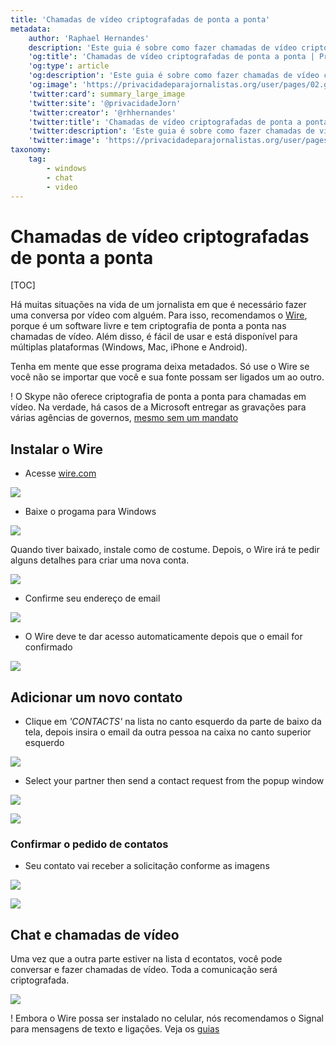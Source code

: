 ```yaml
---
title: 'Chamadas de vídeo criptografadas de ponta a ponta'
metadata:
    author: 'Raphael Hernandes'
    description: 'Este guia é sobre como fazer chamadas de vídeo criptografadas de ponta a ponta com o Wire'
    'og:title': 'Chamadas de vídeo criptografadas de ponta a ponta | Privacidade para Jornalistas'
    'og:type': article
    'og:description': 'Este guia é sobre como fazer chamadas de vídeo criptografadas de ponta a ponta com o Wire'
    'og:image': 'https://privacidadeparajornalistas.org/user/pages/02.guias/08.chamadas-video-criptografadas-ponta-a-ponta/wire-partner-2.png'
    'twitter:card': summary_large_image
    'twitter:site': '@privacidadeJorn'
    'twitter:creator': '@rhhernandes'
    'twitter:title': 'Chamadas de vídeo criptografadas de ponta a ponta | Privacidade para Jornalistas'
    'twitter:description': 'Este guia é sobre como fazer chamadas de vídeo criptografadas de ponta a ponta com o Wire'
    'twitter:image': 'https://privacidadeparajornalistas.org/user/pages/02.guias/08.chamadas-video-criptografadas-ponta-a-ponta/wire-partner-2.png'
taxonomy:
    tag:
        - windows
        - chat
        - video
---
```


# Chamadas de vídeo criptografadas de ponta a ponta

[TOC]

Há muitas situações na vida de um jornalista em que é necessário fazer uma conversa por vídeo com alguém. Para isso, recomendamos o [Wire][1], porque é um software livre e tem criptografia de ponta a ponta nas chamadas de vídeo. Além disso, é fácil de usar e está disponível para múltiplas plataformas (Windows, Mac, iPhone e Android).

Tenha em mente que esse programa deixa metadados. Só use o Wire se você não se importar que você e sua fonte possam ser ligados um ao outro.

! O Skype não oferece criptografia de ponta a ponta para chamadas em vídeo. Na verdade, há casos de a Microsoft entregar as gravações para várias agências de governos, [mesmo sem um mandato][2]

## Instalar o Wire

* Acesse [wire.com](https://wire.com?target=_blank)

![](wire-download-1.png?lightbox=1024&cropResize=600,600)

* Baixe o progama para Windows

![](wire-download-2.png?lightbox=1024&cropResize=600,600)

Quando tiver baixado, instale como de costume. Depois, o Wire irá te pedir alguns detalhes para criar uma nova conta.

![](wire-register-account-1.png?lightbox=1024&cropResize=600,600)

* Confirme seu endereço de email

![](wire-register-account-2.png?lightbox=1024&cropResize=600,600)

* O Wire deve te dar acesso automaticamente depois que o email for confirmado

![](wire-running-1.png?lightbox=1024&cropResize=600,600)

## Adicionar um novo contato

* Clique em _'CONTACTS'_ na lista no canto esquerdo da parte de baixo da tela, depois insira o email da outra pessoa na caixa no canto superior esquerdo

![](wire-adding-contact-1.png?lightbox=1024&cropResize=600,600)

* Select your partner then send a contact request from the popup window

![](wire-adding-contact-2.png?lightbox=1024&cropResize=600,600)

![](wire-adding-contact-3.png?lightbox=1024&cropResize=600,600)

### Confirmar o pedido de contatos

* Seu contato vai receber a solicitação conforme as imagens

![](wire-partner-1.png?lightbox=1024&cropResize=600,600)

![](wire-partner-2.png?lightbox=1024&cropResize=600,600)

## Chat e chamadas de vídeo

Uma vez que a outra parte estiver na lista d econtatos, você pode conversar e fazer chamadas de vídeo. Toda a comunicação será criptografada. 

![](wire-video-chat.png?lightbox=1024&cropResize=600,600)

! Embora o Wire possa ser instalado no celular, nós recomendamos o Signal para mensagens de texto e ligações. Veja os [guias][3]

[1]: https://wire.com/
[2]: https://en.wikipedia.org/wiki/Skype_security#Eavesdropping_by_design "Skype security"
[3]: /guias